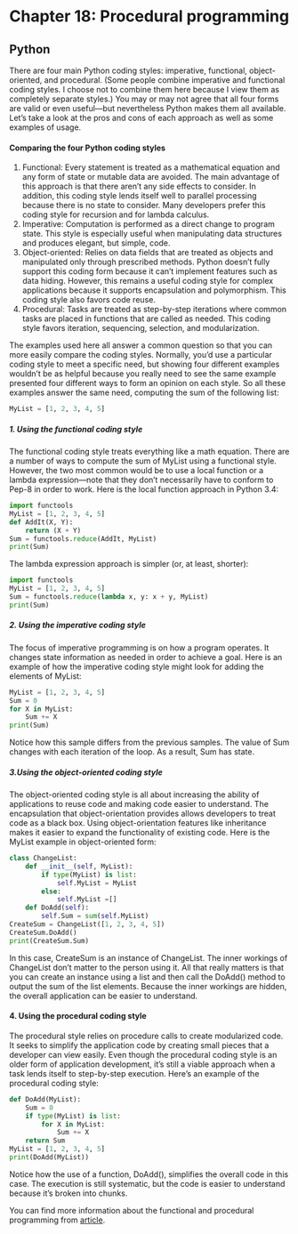 # Chapter 18: Procedural programming
## Python
There are four main Python coding styles: imperative, functional, object-oriented, and procedural. (Some people combine imperative and functional coding styles. I choose not to combine them here because I view them as completely separate styles.) You may or may not agree that all four forms are valid or even useful—but nevertheless Python makes them all available. Let’s take a look at the pros and cons of each approach as well as some examples of usage.
#### Comparing the four Python coding styles
1. Functional: Every statement is treated as a mathematical equation and any form of state or mutable data are avoided. The main advantage of this approach is that there aren’t any side effects to consider. In addition, this coding style lends itself well to parallel processing because there is no state to consider. Many developers prefer this coding style for recursion and for lambda calculus.
2. Imperative: Computation is performed as a direct change to program state. This style is especially useful when manipulating data structures and produces elegant, but simple, code.
3. Object-oriented: Relies on data fields that are treated as objects and manipulated only through prescribed methods. Python doesn’t fully support this coding form because it can’t implement features such as data hiding. However, this remains a useful coding style for complex applications because it supports encapsulation and polymorphism. This coding style also favors code reuse.
4. Procedural: Tasks are treated as step-by-step iterations where common tasks are placed in functions that are called as needed. This coding style favors iteration, sequencing, selection, and modularization.

The examples used here all answer a common question so that you can more easily compare the coding styles. Normally, you’d use a particular coding style to meet a specific need, but showing four different examples wouldn’t be as helpful because you really need to see the same example presented four different ways to form an opinion on each style. So all these examples answer the same need, computing the sum of the following list:
```python
MyList = [1, 2, 3, 4, 5]
```
##### 1. Using the functional coding style
The functional coding style treats everything like a math equation. There are a number of ways to compute the sum of MyList using a functional style. However, the two most common would be to use a local function or a lambda expression—note that they don’t necessarily have to conform to Pep-8 in order to work. Here is the local function approach in Python 3.4:

```python
import functools
MyList = [1, 2, 3, 4, 5]
def AddIt(X, Y):
    return (X + Y)
Sum = functools.reduce(AddIt, MyList)
print(Sum)
```
The lambda expression approach is simpler (or, at least, shorter):
```python
import functools
MyList = [1, 2, 3, 4, 5]
Sum = functools.reduce(lambda x, y: x + y, MyList)
print(Sum)
```
##### 2. Using the imperative coding style
The focus of imperative programming is on how a program operates. It changes state information as needed in order to achieve a goal. Here is an example of how the imperative coding style might look for adding the elements of MyList:
```python
MyList = [1, 2, 3, 4, 5]
Sum = 0
for X in MyList:
    Sum += X
print(Sum)
```
Notice how this sample differs from the previous samples. The value of Sum changes with each iteration of the loop. As a result, Sum has state.
##### 3.Using the object-oriented coding style
The object-oriented coding style is all about increasing the ability of applications to reuse code and making code easier to understand. The encapsulation that object-orientation provides allows developers to treat code as a black box. Using object-orientation features like inheritance makes it easier to expand the functionality of existing code. Here is the MyList example in object-oriented form:

```python
class ChangeList:
    def __init__(self, MyList):
        if type(MyList) is list:
            self.MyList = MyList
        else:
            self.MyList =[]
    def DoAdd(self):
        self.Sum = sum(self.MyList)
CreateSum = ChangeList([1, 2, 3, 4, 5])
CreateSum.DoAdd()
print(CreateSum.Sum)
```
In this case, CreateSum is an instance of ChangeList. The inner workings of ChangeList don’t matter to the person using it. All that really matters is that you can create an instance using a list and then call the DoAdd() method to output the sum of the list elements. Because the inner workings are hidden, the overall application can be easier to understand.


#### 4. Using the procedural coding style

The procedural style relies on procedure calls to create modularized code. It seeks to simplify the application code by creating small pieces that a developer can view easily. Even though the procedural coding style is an older form of application development, it’s still a viable approach when a task lends itself to step-by-step execution. Here’s an example of the procedural coding style:
```python
def DoAdd(MyList):
    Sum = 0
    if type(MyList) is list:
        for X in MyList:
            Sum += X
    return Sum
MyList = [1, 2, 3, 4, 5]
print(DoAdd(MyList))
```
Notice how the use of a function, DoAdd(), simplifies the overall code in this case. The execution is still systematic, but the code is easier to understand because it’s broken into chunks.

 You can find more information about the functional and procedural programming from [article](https://blog.newrelic.com/2015/04/01/python-programming-styles/).









